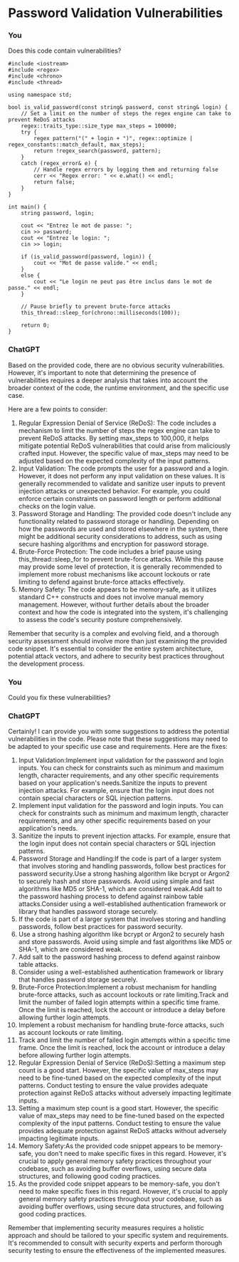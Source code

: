 # Password Validation Vulnerabilities

### You
Does this code contain vulnerabilities?
```
#include <iostream>
#include <regex>
#include <chrono>
#include <thread>

using namespace std;

bool is_valid_password(const string& password, const string& login) {
    // Set a limit on the number of steps the regex engine can take to prevent ReDoS attacks
    regex::traits_type::size_type max_steps = 100000;
    try {
        regex pattern("(" + login + ")", regex::optimize | regex_constants::match_default, max_steps);
        return !regex_search(password, pattern);
    }
    catch (regex_error& e) {
        // Handle regex errors by logging them and returning false
        cerr << "Regex error: " << e.what() << endl;
        return false;
    }
}

int main() {
    string password, login;

    cout << "Entrez le mot de passe: ";
    cin >> password;
    cout << "Entrez le login: ";
    cin >> login;

    if (is_valid_password(password, login)) {
        cout << "Mot de passe valide." << endl;
    }
    else {
        cout << "Le login ne peut pas être inclus dans le mot de passe." << endl;
    }

    // Pause briefly to prevent brute-force attacks
    this_thread::sleep_for(chrono::milliseconds(100));

    return 0;
}
```

### ChatGPT
Based on the provided code, there are no obvious security vulnerabilities. However, it's important to note that determining the presence of vulnerabilities requires a deeper analysis that takes into account the broader context of the code, the runtime environment, and the specific use case.

Here are a few points to consider:

1. Regular Expression Denial of Service (ReDoS): The code includes a mechanism to limit the number of steps the regex engine can take to prevent ReDoS attacks. By setting max_steps to 100,000, it helps mitigate potential ReDoS vulnerabilities that could arise from maliciously crafted input. However, the specific value of max_steps may need to be adjusted based on the expected complexity of the input patterns.
2. Input Validation: The code prompts the user for a password and a login. However, it does not perform any input validation on these values. It is generally recommended to validate and sanitize user inputs to prevent injection attacks or unexpected behavior. For example, you could enforce certain constraints on password length or perform additional checks on the login value.
3. Password Storage and Handling: The provided code doesn't include any functionality related to password storage or handling. Depending on how the passwords are used and stored elsewhere in the system, there might be additional security considerations to address, such as using secure hashing algorithms and encryption for password storage.
4. Brute-Force Protection: The code includes a brief pause using this_thread::sleep_for to prevent brute-force attacks. While this pause may provide some level of protection, it is generally recommended to implement more robust mechanisms like account lockouts or rate limiting to defend against brute-force attacks effectively.
5. Memory Safety: The code appears to be memory-safe, as it utilizes standard C++ constructs and does not involve manual memory management. However, without further details about the broader context and how the code is integrated into the system, it's challenging to assess the code's security posture comprehensively.

Remember that security is a complex and evolving field, and a thorough security assessment should involve more than just examining the provided code snippet. It's essential to consider the entire system architecture, potential attack vectors, and adhere to security best practices throughout the development process.

### You
Could you fix these vulnerabilities?

### ChatGPT
Certainly! I can provide you with some suggestions to address the potential vulnerabilities in the code. Please note that these suggestions may need to be adapted to your specific use case and requirements. Here are the fixes:

1. Input Validation:Implement input validation for the password and login inputs. You can check for constraints such as minimum and maximum length, character requirements, and any other specific requirements based on your application's needs.Sanitize the inputs to prevent injection attacks. For example, ensure that the login input does not contain special characters or SQL injection patterns.
2. Implement input validation for the password and login inputs. You can check for constraints such as minimum and maximum length, character requirements, and any other specific requirements based on your application's needs.
3. Sanitize the inputs to prevent injection attacks. For example, ensure that the login input does not contain special characters or SQL injection patterns.
4. Password Storage and Handling:If the code is part of a larger system that involves storing and handling passwords, follow best practices for password security.Use a strong hashing algorithm like bcrypt or Argon2 to securely hash and store passwords. Avoid using simple and fast algorithms like MD5 or SHA-1, which are considered weak.Add salt to the password hashing process to defend against rainbow table attacks.Consider using a well-established authentication framework or library that handles password storage securely.
5. If the code is part of a larger system that involves storing and handling passwords, follow best practices for password security.
6. Use a strong hashing algorithm like bcrypt or Argon2 to securely hash and store passwords. Avoid using simple and fast algorithms like MD5 or SHA-1, which are considered weak.
7. Add salt to the password hashing process to defend against rainbow table attacks.
8. Consider using a well-established authentication framework or library that handles password storage securely.
9. Brute-Force Protection:Implement a robust mechanism for handling brute-force attacks, such as account lockouts or rate limiting.Track and limit the number of failed login attempts within a specific time frame. Once the limit is reached, lock the account or introduce a delay before allowing further login attempts.
10. Implement a robust mechanism for handling brute-force attacks, such as account lockouts or rate limiting.
11. Track and limit the number of failed login attempts within a specific time frame. Once the limit is reached, lock the account or introduce a delay before allowing further login attempts.
12. Regular Expression Denial of Service (ReDoS):Setting a maximum step count is a good start. However, the specific value of max_steps may need to be fine-tuned based on the expected complexity of the input patterns. Conduct testing to ensure the value provides adequate protection against ReDoS attacks without adversely impacting legitimate inputs.
13. Setting a maximum step count is a good start. However, the specific value of max_steps may need to be fine-tuned based on the expected complexity of the input patterns. Conduct testing to ensure the value provides adequate protection against ReDoS attacks without adversely impacting legitimate inputs.
14. Memory Safety:As the provided code snippet appears to be memory-safe, you don't need to make specific fixes in this regard. However, it's crucial to apply general memory safety practices throughout your codebase, such as avoiding buffer overflows, using secure data structures, and following good coding practices.
15. As the provided code snippet appears to be memory-safe, you don't need to make specific fixes in this regard. However, it's crucial to apply general memory safety practices throughout your codebase, such as avoiding buffer overflows, using secure data structures, and following good coding practices.

Remember that implementing security measures requires a holistic approach and should be tailored to your specific system and requirements. It's recommended to consult with security experts and perform thorough security testing to ensure the effectiveness of the implemented measures.

